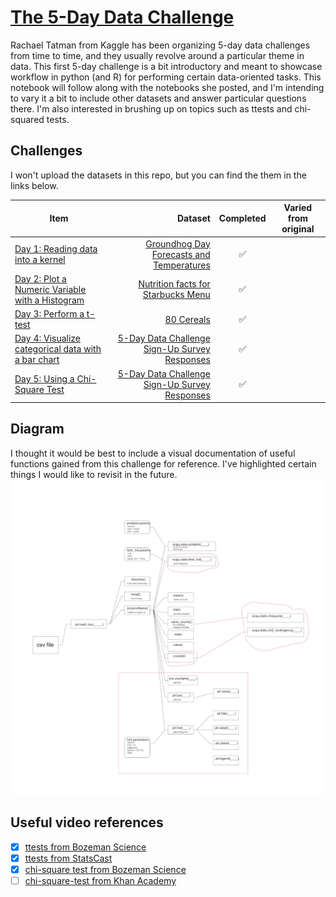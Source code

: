 # [The 5-Day Data Challenge](https://www.kaggle.com/rtatman/the-5-day-data-challenge)

Rachael Tatman from Kaggle has been organizing 5-day data challenges from time to time, and they usually revolve around a particular theme in data. This first 5-day challenge is a bit introductory and meant to showcase workflow in python (and R) for performing certain data-oriented tasks. This notebook will follow along with the notebooks she posted, and I'm intending to vary it a bit to include other datasets and answer particular questions there. I'm also interested in brushing up on topics such as ttests and chi-squared tests. 

## Challenges

I won't upload the datasets in this repo, but you can find the them in the links below.

| Item | Dataset | Completed| Varied from original |
| --- | ---: | :---: | --- |
| [Day 1: Reading data into a kernel](https://www.kaggle.com/rtatman/5-day-data-challenge-day-1-python)|[Groundhog Day Forecasts and Temperatures](https://www.kaggle.com/rtatman/5-day-data-challenge-day-1-python/data)|✅||
| [Day 2: Plot a Numeric Variable with a Histogram](https://www.kaggle.com/rtatman/5-day-data-challenge-day-2-python)|[Nutrition facts for Starbucks Menu](https://www.kaggle.com/rtatman/5-day-data-challenge-day-2-python/data)|✅||
| [Day 3: Perform a t-test](https://www.kaggle.com/rtatman/5-day-data-challenge-day-3-python)|[80 Cereals](https://www.kaggle.com/rtatman/5-day-data-challenge-day-3-python/data)|✅||
| [Day 4: Visualize categorical data with a bar chart](https://www.kaggle.com/rtatman/5-day-data-challenge-day-4-python)|[5-Day Data Challenge Sign-Up Survey Responses](https://www.kaggle.com/rtatman/5-day-data-challenge-day-4-python/data)|✅||
| [Day 5: Using a Chi-Square Test](https://www.kaggle.com/rtatman/5-day-data-challenge-day-5-python)|[5-Day Data Challenge Sign-Up Survey Responses](https://www.kaggle.com/rtatman/5-day-data-challenge-day-5-python/data)|✅||

## Diagram
I thought it would be best to include a visual documentation of useful functions gained from this challenge for reference. I've highlighted certain things I would like to revisit in the future.
![](diagram.jpg)

## Useful video references
* [x] [ttests from Bozeman Science](https://www.youtube.com/watch?v=pTmLQvMM-1M&t=311s)
* [x] [ttests from StatsCast](https://www.youtube.com/watch?v=0Pd3dc1GcHc)
* [x] [chi-square test from Bozeman Science](https://www.youtube.com/watch?v=WXPBoFDqNVk)
* [ ] [chi-square-test from Khan Academy](https://www.youtube.com/watch?v=2QeDRsxSF9M)
